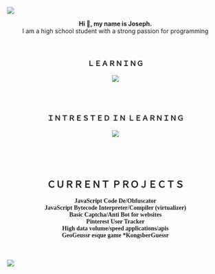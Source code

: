 <img src="https://svgshare.com/i/tpp.svg">

<br>
<p align="center">
  <b>Hi 👋, my name is Joseph.</b>
  <br>
  I am a high school student with a strong passion for programming
</p>
<br>
<h3 align="center">ＬＥＡＲＮＩＮＧ</h3>
<p align="center">
  <a href="https://skillicons.dev">
    <img src="https://skillicons.dev/icons?i=python,java,html,css,typescript,js,nodejs,react,nextjs,express" />
  </a>
</p>
<br>
<br>
<h3 align="center">ＩＮＴＲＥＳＴＥＤ ＩＮ ＬＥＡＲＮＩＮＧ</h3>
<p align="center">
  <a href="https://skillicons.dev">
    <img src="https://skillicons.dev/icons?i=go,mongodb,unity,tensorflow,kotlin,c,cs,cpp,lua,docker,php,raspberrypi,regex,blender,rust,dotnet,arduino,svelte,wasm,ocaml&perline=10" />
  </a>
</p>
<br>
<br>
<br>
<h2 align="center">ＣＵＲＲＥＮＴ ＰＲＯＪＥＣＴＳ</h2>
<p align="center" style="font-family: Consolas; ">
  <b>
    JavaScript Code De/Obfuscator
  </b>
  <br>
  <b>
    JavaScript Bytecode Interpreter/Compiler (virtualizer)
  </b>
  <br>
  <b>
    Basic Captcha/Anti Bot for websites
  </b>
  <br>
  <b>
    Pinterest User Tracker
  </b>
  <br>
  <b>
    High data volume/speed applications/apis
  </b>
  <br>
  <b>
    GeoGeussr esque game *KongsberGuessr
  </b>
</p>

<br>
<br>

<img src="https://svgshare.com/i/tpz.svg">
